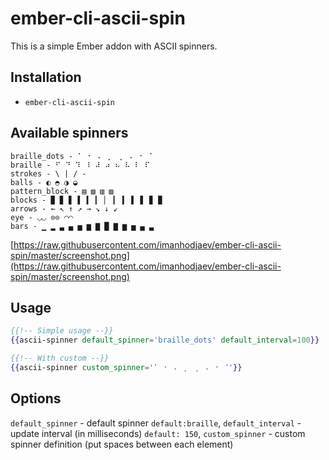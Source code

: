 # ember-cli-ascii-spin

This is a simple Ember addon with ASCII spinners.

## Installation

* `ember-cli-ascii-spin`

## Available spinners

```ascii
braille_dots - ⠁ ⠂ ⠄ ⡀ ⢀ ⠠ ⠐ ⠈
braille - ⠋ ⠙ ⠹ ⠸ ⠼ ⠴ ⠦ ⠧ ⠇ ⠏
strokes - \ | / -
balls - ◐ ◓ ◑ ◒
pattern_block - ▤ ▧ ▥ ▨
blocks - ▉ ▊ ▋ ▌ ▍ ▎ ▏ ▎ ▍ ▌ ▋ ▊ ▉
arrows - ← ↖ ↑ ↗ → ↘ ↓ ↙
eye - ◡◡ ⊙⊙ ◠◠
bars - ▁ ▂ ▃ ▄ ▅ ▆ ▇ █ ▇ ▆ ▅ ▄ ▃
```

[https://raw.githubusercontent.com/imanhodjaev/ember-cli-ascii-spin/master/screenshot.png](https://raw.githubusercontent.com/imanhodjaev/ember-cli-ascii-spin/master/screenshot.png)

## Usage

```hbs
{{!-- Simple usage --}}
{{ascii-spinner default_spinner='braille_dots' default_interval=100}}

{{!-- With custom --}}
{{ascii-spinner custom_spinner='⠁ ⠂ ⠄ ⡀ ⢀ ⠠ ⠐ ⠈'}}
```

## Options
`default_spinner` - default spinner `default:braille`,
`default_interval` - update interval (in milliseconds) `default: 150`,
`custom_spinner` - custom spinner definition (put spaces between each element)
```
